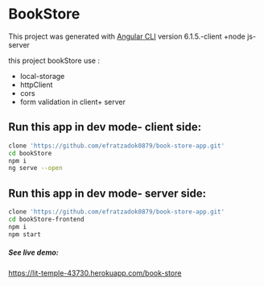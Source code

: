 # BookStore

This project was generated with [Angular CLI](https://github.com/angular/angular-cli) version 6.1.5.-client    +node js- server

this project bookStore use :
* local-storage
* httpClient
* cors
* form validation in client+ server

## Run this app in dev mode- client side:
```bash
clone 'https://github.com/efratzadok0879/book-store-app.git'
cd bookStore
npm i
ng serve --open
```
## Run this app in dev mode- server side:
```bash
clone 'https://github.com/efratzadok0879/book-store-app.git'
cd bookStore-frontend
npm i
npm start
```

##### See live demo:
https://lit-temple-43730.herokuapp.com/book-store


